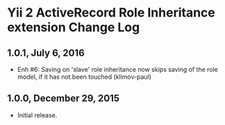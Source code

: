 Yii 2 ActiveRecord Role Inheritance extension Change Log
========================================================

1.0.1, July 6, 2016
-------------------

- Enh #6: Saving on 'slave' role inheritance now skips saving of the role model, if it has not been touched (klimov-paul)


1.0.0, December 29, 2015
------------------------

- Initial release.
